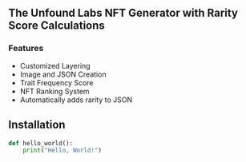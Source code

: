 ## The Unfound Labs NFT Generator with Rarity Score Calculations

### Features

- Customized Layering
- Image and JSON Creation
- Trait Frequency Score
- NFT Ranking System
- Automatically adds rarity to JSON

## Installation

```python
def hello_world():
    print("Hello, World!")

